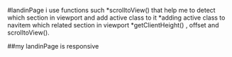 #landinPage
i use functions such 
*scrolltoView() that help me to detect which section in viewport and add active class to it
*adding active class to navitem which related section in viewport
*getClientHeight() , offset and scrolltoView().

##my landinPage is responsive 

